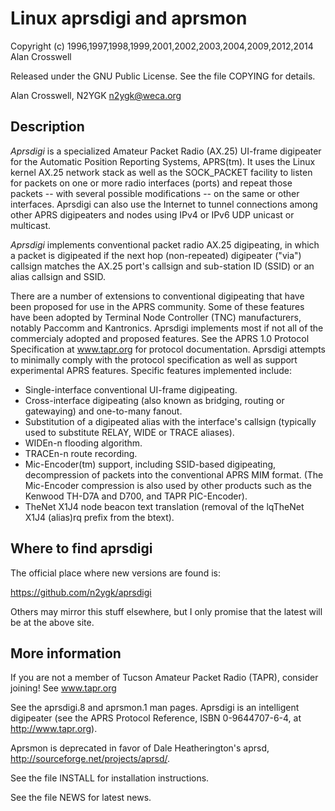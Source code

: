 # Linux aprsdigi and aprsmon
Copyright (c) 1996,1997,1998,1999,2001,2002,2003,2004,2009,2012,2014 Alan Crosswell

Released under the GNU Public License.  See the file COPYING for details.

Alan Crosswell, N2YGK
n2ygk@weca.org

## Description

*Aprsdigi* is a specialized Amateur Packet Radio (AX.25) UI-frame
digipeater for the Automatic Position Reporting Systems, APRS(tm). It
uses the Linux kernel AX.25 network stack as well as the SOCK_PACKET
facility to listen for packets on one or more radio interfaces (ports)
and repeat those packets -- with several possible modifications -- on
the same or other interfaces. Aprsdigi can also use the Internet to
tunnel connections among other APRS digipeaters and nodes using IPv4
or IPv6 UDP unicast or multicast.

*Aprsdigi* implements conventional packet radio AX.25 digipeating, in
which a packet is digipeated if the next hop (non-repeated) digipeater
("via") callsign matches the AX.25 port's callsign and sub-station ID
(SSID) or an alias callsign and SSID.

There are a number of extensions to conventional digipeating that have
been proposed for use in the APRS community. Some of these features
have been adopted by Terminal Node Controller (TNC) manufacturers,
notably Paccomm and Kantronics. Aprsdigi implements most if not all of
the commercialy adopted and proposed features. See the APRS 1.0
Protocol Specification at www.tapr.org for protocol
documentation. Aprsdigi attempts to minimally comply with the protocol
specification as well as support experimental APRS features. Specific
features implemented include:

- Single-interface conventional UI-frame digipeating.
- Cross-interface digipeating (also known as bridging, routing or gatewaying) and one-to-many fanout.
- Substitution of a digipeated alias with the interface's callsign (typically used to substitute RELAY, WIDE or TRACE aliases).
- WIDEn-n flooding algorithm.
- TRACEn-n route recording.
- Mic-Encoder(tm) support, including SSID-based digipeating, decompression of packets into the conventional APRS MIM format. (The Mic-Encoder compression is also used by other products such as the Kenwood TH-D7A and D700, and TAPR PIC-Encoder).
- TheNet X1J4 node beacon text translation (removal of the lqTheNet X1J4 (alias)rq prefix from the btext).

## Where to find aprsdigi

The official place where new versions are found is:

   https://github.com/n2ygk/aprsdigi

Others may mirror this stuff elsewhere, but I only promise that the
latest will be at the above site.

## More information

If you are not a member of Tucson Amateur Packet Radio (TAPR), consider
joining!  See www.tapr.org

See the aprsdigi.8 and aprsmon.1 man pages.  Aprsdigi is an intelligent
digipeater (see the APRS Protocol Reference, ISBN 0-9644707-6-4, at
http://www.tapr.org).

Aprsmon is deprecated in favor of Dale Heatherington's aprsd,
http://sourceforge.net/projects/aprsd/.

See the file INSTALL for installation instructions.

See the file NEWS for latest news.










